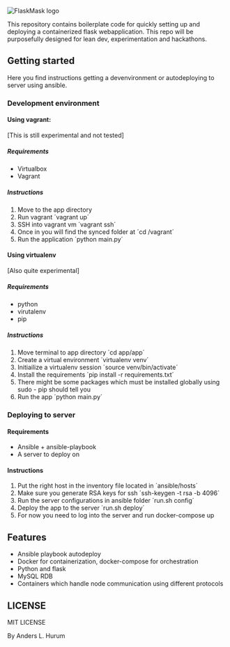 ![FlaskMask logo](/xFlaskMask.png)

This repository contains boilerplate code for quickly setting up and deploying a containerized flask webapplication. This repo will be purposefully designed for lean dev, experimentation and hackathons.

## Getting started
Here you find instructions getting a devenvironment or autodeploying to server using ansible.

### Development environment
#### Using vagrant:
[This is still experimental and not tested]

##### Requirements
- Virtualbox
- Vagrant

##### Instructions
1. Move to the app directory
2. Run vagrant ´vagrant up´
3. SSH into vagrant vm ´vagrant ssh´
4. Once in you will find the synced folder at ´cd /vagrant´
5. Run the application ´python main.py´

#### Using virtualenv
[Also quite experimental]

##### Requirements
- python
- virutalenv
- pip

##### Instructions
1. Move terminal to app directory ´cd app/app´
2. Create a virtual environment ´virtualenv venv´
3. Initiailize a virtualenv session ´source venv/bin/activate´
4. Install the requirements ´pip install -r requirements.txt´
5. There might be some packages which must be installed globally using sudo - pip should tell you
6. Run the app ´python main.py´

### Deploying to server
#### Requirements
- Ansible + ansible-playbook
- A server to deploy on

#### Instructions
1. Put the right host in the inventory file located in ´ansible/hosts´
2. Make sure you generate RSA keys for ssh ´ssh-keygen -t rsa -b 4096´
3. Run the server configurations in ansible folder ´run.sh config´
4. Deploy the app to the server ´run.sh deploy´
5. For now you need to log into the server and run docker-compose up

## Features
- Ansible playbook autodeploy
- Docker for containerization, docker-compose for orchestration
- Python and flask
- MySQL RDB
- Containers which handle node communication using different protocols

## LICENSE
MIT LICENSE

By Anders L. Hurum
